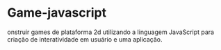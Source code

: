 # Game-javascript
onstruir games de plataforma 2d utilizando a linguagem JavaScript para criação de interatividade em usuário e uma aplicação.
